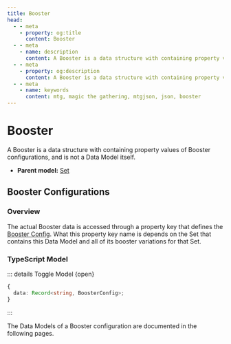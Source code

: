 ```yaml
---
title: Booster
head:
  - - meta
    - property: og:title
      content: Booster
  - - meta
    - name: description
      content: A Booster is a data structure with containing property values of Data Models, and not a Data Model itself. The booster property is found on a Set Data Model.
  - - meta
    - property: og:description
      content: A Booster is a data structure with containing property values of Data Models, and not a Data Model itself. The booster property is found on a Set Data Model.
  - - meta
    - name: keywords
      content: mtg, magic the gathering, mtgjson, json, booster
---
```


# Booster

A Booster is a data structure with containing property values of Booster configurations, and is not a Data Model itself.

- **Parent model:** [Set](/data-models/set/)

## Booster Configurations

### Overview

The actual Booster data is accessed through a property key that defines the [Booster Config](/data-models/booster/booster-config/). What this property key name is depends on the Set that contains this Data Model and all of its booster variations for that Set.

### TypeScript Model

::: details Toggle Model {open}

```TypeScript
{
  data: Record<string, BoosterConfig>;
}
```

:::

The Data Models of a Booster configuration are documented in the following pages.

